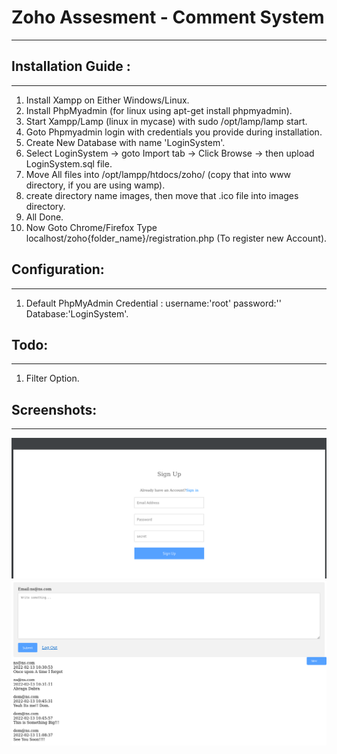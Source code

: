 # Zoho Assesment - Comment System
---------------------------------

## Installation Guide :
-----------------------

1. Install Xampp on Either Windows/Linux.
2. Install PhpMyadmin (for linux using apt-get install phpmyadmin).
3. Start Xampp/Lamp (linux in mycase) with sudo /opt/lamp/lamp start.
4. Goto Phpmyadmin login with credentials you provide during installation.
5. Create New Database with name 'LoginSystem'.
6. Select LoginSystem -> goto Import tab -> Click Browse -> then upload LoginSystem.sql file.
7. Move All files into /opt/lampp/htdocs/zoho/ (copy that into www directory, if you are using wamp).
8. create directory name images, then move that .ico file into images directory.
8. All Done.
9. Now Goto Chrome/Firefox Type localhost/zoho{folder_name}/registration.php (To register new Account).

## Configuration:
-----------------

1. Default PhpMyAdmin Credential : username:'root' password:'' Database:'LoginSystem'.

## Todo:
--------

1. Filter Option.

## Screenshots:
---------------

![screenshot](signup.png)
![screenshot2](commentbox.png)
